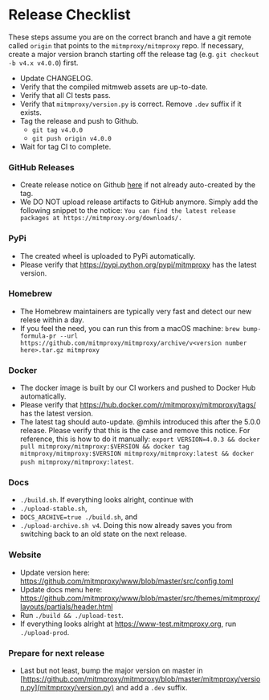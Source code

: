 # Release Checklist

These steps assume you are on the correct branch and have a git remote called `origin` that points to the `mitmproxy/mitmproxy` repo. If necessary, create a major version branch starting off the release tag (e.g. `git checkout -b v4.x v4.0.0`) first.

- Update CHANGELOG.
- Verify that the compiled mitmweb assets are up-to-date.
- Verify that all CI tests pass.
- Verify that `mitmproxy/version.py` is correct. Remove `.dev` suffix if it exists.
- Tag the release and push to Github.
    - `git tag v4.0.0`
    - `git push origin v4.0.0`
- Wait for tag CI to complete.

### GitHub Releases
- Create release notice on Github
  [here](https://github.com/mitmproxy/mitmproxy/releases/new) if not already
  auto-created by the tag.
- We DO NOT upload release artifacts to GitHub anymore. Simply add the
  following snippet to the notice:
  `You can find the latest release packages at https://mitmproxy.org/downloads/.`

### PyPi
- The created wheel is uploaded to PyPi automatically.
- Please verify that https://pypi.python.org/pypi/mitmproxy has the latest version.

### Homebrew
- The Homebrew maintainers are typically very fast and detect our new relese
  within a day.
- If you feel the need, you can run this from a macOS machine:
  `brew bump-formula-pr --url https://github.com/mitmproxy/mitmproxy/archive/v<version number here>.tar.gz mitmproxy`

### Docker
- The docker image is built by our CI workers and pushed to Docker Hub automatically.
- Please verify that https://hub.docker.com/r/mitmproxy/mitmproxy/tags/ has the latest version.
- The latest tag should auto-update. @mhils introduced this after the 5.0.0 release.
  Please verify that this is the case and remove this notice. For reference, this is how to do it manually:
  `export VERSION=4.0.3 && docker pull mitmproxy/mitmproxy:$VERSION && docker tag mitmproxy/mitmproxy:$VERSION mitmproxy/mitmproxy:latest && docker push mitmproxy/mitmproxy:latest`.

### Docs
  - `./build.sh`. If everything looks alright, continue with
  - `./upload-stable.sh`,
  - `DOCS_ARCHIVE=true ./build.sh`, and
  - `./upload-archive.sh v4`. Doing this now already saves you from switching back to an old state on the next release.

### Website
 - Update version here:
   https://github.com/mitmproxy/www/blob/master/src/config.toml
 - Update docs menu here:
   https://github.com/mitmproxy/www/blob/master/src/themes/mitmproxy/layouts/partials/header.html
 - Run `./build && ./upload-test`.
 - If everything looks alright at https://www-test.mitmproxy.org, run `./upload-prod`.


### Prepare for next release
 - Last but not least, bump the major version on master in
   [https://github.com/mitmproxy/mitmproxy/blob/master/mitmproxy/version.py](mitmproxy/version.py) and add a `.dev` suffix.
